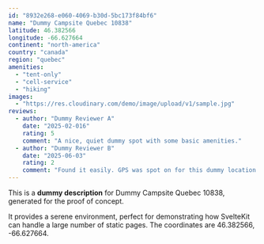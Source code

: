 ```yaml
---
id: "8932e268-e060-4069-b30d-5bc173f84bf6"
name: "Dummy Campsite Quebec 10838"
latitude: 46.382566
longitude: -66.627664
continent: "north-america"
country: "canada"
region: "quebec"
amenities:
  - "tent-only"
  - "cell-service"
  - "hiking"
images:
  - "https://res.cloudinary.com/demo/image/upload/v1/sample.jpg"
reviews:
  - author: "Dummy Reviewer A"
    date: "2025-02-016"
    rating: 5
    comment: "A nice, quiet dummy spot with some basic amenities."
  - author: "Dummy Reviewer B"
    date: "2025-06-03"
    rating: 2
    comment: "Found it easily. GPS was spot on for this dummy location."
---
```


This is a **dummy description** for Dummy Campsite Quebec 10838, generated for the proof of concept.

It provides a serene environment, perfect for demonstrating how SvelteKit can handle a large number of static pages. The coordinates are 46.382566, -66.627664.
